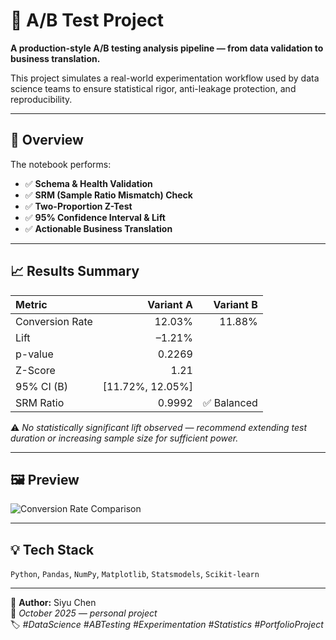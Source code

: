# 🧪 A/B Test Project

**A production-style A/B testing analysis pipeline — from data validation to business translation.**

This project simulates a real-world experimentation workflow used by data science teams to ensure statistical rigor, anti-leakage protection, and reproducibility.

---

## 🚀 Overview

The notebook performs:
- ✅ **Schema & Health Validation**
- ✅ **SRM (Sample Ratio Mismatch) Check**
- ✅ **Two-Proportion Z-Test**
- ✅ **95% Confidence Interval & Lift**
- ✅ **Actionable Business Translation**

---

## 📈 Results Summary

| Metric | Variant A | Variant B |
|:--|--:|--:|
| Conversion Rate | 12.03% | 11.88% |
| Lift | –1.21% |  |
| p-value | 0.2269 |  |
| Z-Score | 1.21 |  |
| 95% CI (B) | [11.72%, 12.05%] |  |
| SRM Ratio | 0.9992 | ✅ Balanced |

⚠️ *No statistically significant lift observed — recommend extending test duration or increasing sample size for sufficient power.*

---

## 🖼 Preview
![Conversion Rate Comparison](reports/abtest_rate_plot.png)

---

## 💡 Tech Stack
`Python`, `Pandas`, `NumPy`, `Matplotlib`, `Statsmodels`, `Scikit-learn`

---

📍 **Author:** Siyu Chen  
📅 *October 2025 — personal project*  
🏷️ *#DataScience #ABTesting #Experimentation #Statistics #PortfolioProject*
